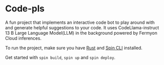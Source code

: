 # Code-pls 

A fun project that implements an interactive code bot to play around with and generate helpful suggestions to your code. It uses CodeLlama-instruct 13 B Large Language Model(LLM) in the background powered by Fermyon Cloud inferences.

To run the project, make sure you have [Rust](https://www.rust-lang.org/) and [Spin CLI](https://developer.fermyon.com/spin/v2/cli-reference) installed.

Get started with `spin build`, `spin up` and `spin deploy`.

